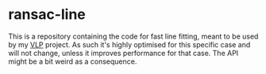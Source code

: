 # ransac-line

This is a repository containing the code for fast line fitting, meant to be used by my [VLP](https://github.com/einstein8612/VLP) project. As such it's highly optimised for this specific case and will not change, unless it improves performance for that case. The API might be a bit weird as a consequence.